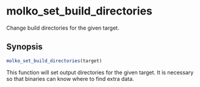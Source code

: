 # molko_set_build_directories

Change build directories for the given target.

## Synopsis

```cmake
molko_set_build_directories(target)
```

This function will set output directories for the given target. It is
necessary so that binaries can know where to find extra data.

